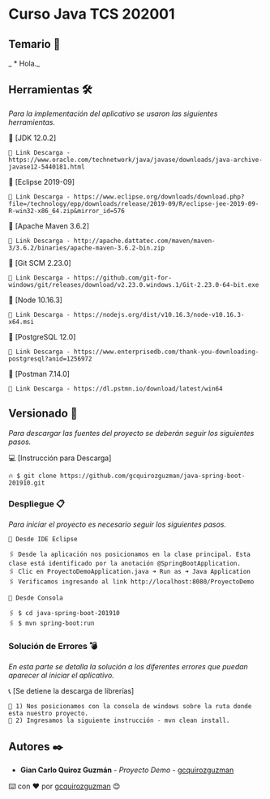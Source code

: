 # Curso Java TCS 202001

## Temario 🚀

_ * Hola._

## Herramientas 🛠️

_Para la implementación del aplicativo se usaron las siguientes herramientas._

🔧 [JDK 12.0.2]
```
📢 Link Descarga - https://www.oracle.com/technetwork/java/javase/downloads/java-archive-javase12-5440181.html
```
🔧 [Eclipse 2019-09]
```
📢 Link Descarga - https://www.eclipse.org/downloads/download.php?file=/technology/epp/downloads/release/2019-09/R/eclipse-jee-2019-09-R-win32-x86_64.zip&mirror_id=576
```
🔧 [Apache Maven 3.6.2]
```
📢 Link Descarga - http://apache.dattatec.com/maven/maven-3/3.6.2/binaries/apache-maven-3.6.2-bin.zip
```
🔧 [Git SCM 2.23.0]
```
📢 Link Descarga - https://github.com/git-for-windows/git/releases/download/v2.23.0.windows.1/Git-2.23.0-64-bit.exe
```
🔧 [Node 10.16.3]
```
📢 Link Descarga - https://nodejs.org/dist/v10.16.3/node-v10.16.3-x64.msi
```
🔧 [PostgreSQL 12.0]
```
📢 Link Descarga - https://www.enterprisedb.com/thank-you-downloading-postgresql?anid=1256972
```
🔧 [Postman 7.14.0]
```
📢 Link Descarga - https://dl.pstmn.io/download/latest/win64
```

## Versionado 📌

_Para descargar las fuentes del proyecto se deberán seguir los siguientes pasos._

💻 [Instrucción para Descarga]
```
🔥 $ git clone https://github.com/gcquirozguzman/java-spring-boot-201910.git
```

### Despliegue 📋

_Para iniciar el proyecto es necesario seguir los siguientes pasos._

```
👊 Desde IDE Eclipse

🖇️ Desde la aplicación nos posicionamos en la clase principal. Esta clase está identificado por la anotación @SpringBootApplication.
🖇️ Clic en ProyectoDemoApplication.java ➜ Run as ➜ Java Application
🖇️ Verificamos ingresando al link http://localhost:8080/ProyectoDemo

👊 Desde Consola

🖇️ $ cd java-spring-boot-201910
🖇️ $ mvn spring-boot:run

```

### Solución de Errores 💣

_En esta parte se detalla la solución a los diferentes errores que puedan aparecer al iniciar el aplicativo._

📞 [Se detiene la descarga de librerías]
```
👊 1) Nos posicionamos con la consola de windows sobre la ruta donde esta nuestro proyecto.
👊 2) Ingresamos la siguiente instrucción - mvn clean install.
```

## Autores ✒️

* **Gian Carlo Quiroz Guzmán** - *Proyecto Demo* - [gcquirozguzman](https://github.com/gcquirozguzman)



⌨️ con ❤️ por [gcquirozguzman](https://github.com/gcquirozguzman) 😊
